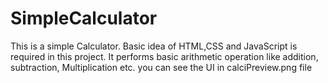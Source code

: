# SimpleCalculator

This is a simple Calculator.
Basic idea of HTML,CSS and JavaScript is required in this project.
It performs basic arithmetic operation like addition, subtraction, Multiplication etc.
you can see the UI in calciPreview.png file
